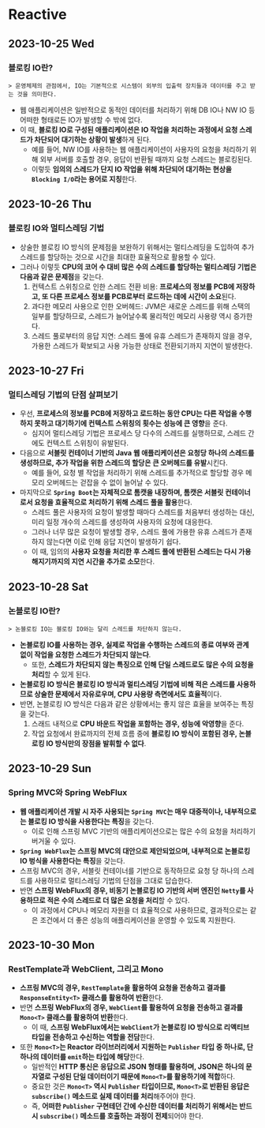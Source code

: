 # Reactive
## 2023-10-25 Wed
### 블로킹 IO란?
```
> 운영체제의 관점에서, IO는 기본적으로 시스템이 외부의 입출력 장치들과 데이터를 주고 받는 것을 의미한다.
```
* 웹 애플리케이션은 일반적으로 동적인 데이터를 처리하기 위해 DB IO나 NW IO 등 어떠한 형태로든 IO가 발생할 수 밖에 없다.
* 이 때, **블로킹 IO로 구성된 애플리케이션은 IO 작업을 처리하는 과정에서 요청 스레드가 차단되어 대기하는 상황이 발생**하게 된다.
    * 예를 들어, NW IO를 사용하는 웹 애플리케이션이 사용자의 요청을 처리하기 위해 외부 서버를 호출할 경우, 응답이 반환될 때까지 요청 스레드는 블로킹된다.
    * 이렇듯 **임의의 스레드가 단지 IO 작업을 위해 차단되어 대기하는 현상을 `Blocking I/O`라는 용어로 지칭**한다.

## 2023-10-26 Thu
### 블로킹 IO와 멀티스레딩 기법
* 상술한 블로킹 IO 방식의 문제점을 보완하기 위해서는 멀티스레딩을 도입하여 추가 스레드를 할당하는 것으로 시간을 최대한 효율적으로 활용할 수 있다.
* 그러나 이렇듯 **CPU의 코어 수 대비 많은 수의 스레드를 할당하는 멀티스레딩 기법은 다음과 같은 문제점**을 갖는다.
  1. 컨텍스트 스위칭으로 인한 스레드 전환 비용: **프로세스의 정보를 PCB에 저장하고, 또 다른 프로세스 정보를 PCB로부터 로드하는 데에 시간이 소요**된다.
  2. 과다한 메모리 사용으로 인한 오버헤드: JVM은 새로운 스레드를 위해 스택의 일부를 할당하므로, 스레드가 늘어날수록 물리적인 메모리 사용량 역시 증가한다.
  3. 스레드 풀로부터의 응답 지연: 스레드 풀에 유휴 스레드가 존재하지 않을 경우, 가용한 스레드가 확보되고 사용 가능한 상태로 전환되기까지 지연이 발생한다.

## 2023-10-27 Fri
### 멀티스레딩 기법의 단점 살펴보기
* 우선, **프로세스의 정보를 PCB에 저장하고 로드하는 동안 CPU는 다른 작업을 수행하지 못하고 대기하기에 컨텍스트 스위칭의 횟수는 성능에 큰 영향**을 준다.
  * 심지어 멀티스레딩 기법은 프로세스 당 다수의 스레드를 실행하므로, 스레드 간에도 컨텍스트 스위칭이 유발된다.
* 다음으로 **서블릿 컨테이너 기반의 Java 웹 애플리케이션은 요청당 하나의 스레드를 생성하므로, 추가 작업을 위한 스레드의 할당은 큰 오버헤드를 유발**시킨다.
  * 예를 들어, 요청 별 작업을 처리하기 위해 스레드를 추가적으로 할당할 경우 메모리 오버헤드는 걷잡을 수 없이 늘어날 수 있다.
* 마지막으로 **`Spring Boot`는 자체적으로 톰캣을 내장하며, 톰캣은 서블릿 컨테이너로서 요청을 효율적으로 처리하기 위해 스레드 풀을 활용**한다.
  * 스레드 풀은 사용자의 요청이 발생할 때마다 스레드를 처음부터 생성하는 대신, 미리 일정 개수의 스레드를 생성하여 사용자의 요청에 대응한다.
  * 그러나 너무 많은 요청이 발생할 경우, 스레드 풀에 가용한 유휴 스레드가 존재하지 않는다면 이로 인해 응답 지연이 발생하기 쉽다.
  * 이 때, 임의의 **사용자 요청을 처리한 후 스레드 풀에 반환된 스레드는 다시 가용해지기까지의 지연 시간을 추가로 소모**한다.

## 2023-10-28 Sat
### 논블로킹 IO란?
```
> 논블로킹 IO는 블로킹 IO와는 달리 스레드를 차단하지 않는다.
```
* **논블로킹 IO를 사용하는 경우, 실제로 작업을 수행하는 스레드의 종료 여부와 관계 없이 작업을 요청한 스레드가 차단되지 않는다**.
  * 또한, **스레드가 차단되지 않는 특징으로 인해 단일 스레드로도 많은 수의 요청을 처리**할 수 있게 된다.
* **논블로킹 IO 방식은 블로킹 IO 방식과 멀티스레딩 기법에 비해 적은 스레드를 사용하므로 상술한 문제에서 자유로우며, CPU 사용량 측면에서도 효율적**이다.
* 반면, 논블로킹 IO 방식은 다음과 같은 상황에서는 좋지 않은 효율을 보여주는 특징을 갖는다.
  1. 스래드 내적으로 **CPU 바운드 작업을 포함하는 경우, 성능에 악영향**을 준다.
  2. 작업 요청에서 완료까지의 전체 흐름 중에 **블로킹 IO 방식이 포함된 경우, 논블로킹 IO 방식만의 장점을 발휘할 수 없다**.

## 2023-10-29 Sun
### Spring MVC와 Spring WebFlux
* **웹 애플리케이션 개발 시 자주 사용되는 `Spring MVC`는 매우 대중적이나, 내부적으로는 블로킹 IO 방식을 사용한다는 특징**을 갖는다.
  * 이로 인해 스프링 MVC 기반의 애플리케이션으로는 많은 수의 요청을 처리하기 버거울 수 있다.
* **`Spring WebFlux`는 스프링 MVC의 대안으로 제안되었으며, 내부적으로 논블로킹 IO 벙식을 사용한다는 특징**을 갖는다.
* 스프링 MVC의 경우, 서블릿 컨테이너를 기반으로 동작하므로 요청 당 하나의 스레드를 사용하므로 멀티스레딩 기법의 단점을 그대로 답습한다.
* 반면 **스프링 WebFlux의 경우, 비동기 논블로킹 IO 기반의 서버 엔진인 `Netty`를 사용하므로 적은 수의 스레드로 더 많은 요청을 처리**할 수 있다.
  * 이 과정에서 CPU나 메모리 자원을 더 효율적으로 사용하므로, 결과적으로는 같은 조건에서 더 좋은 성능의 애플리케이션을 운영할 수 있도록 지원한다.

## 2023-10-30 Mon
### RestTemplate과 WebClient, 그리고 Mono
* **스프링 MVC의 경우, `RestTemplate`을 활용하여 요청을 전송하고 결과를 `ResponseEntity<T>` 클래스를 활용하여 반환**한다.
* 반면 **스프링 WebFlux의 경우, `WebClient`를 활용하여 요청을 전송하고 결과를 `Mono<T>` 클래스를 활용하여 반환**한다.
  * 이 때, **스프링 WebFlux에서는 `WebClient`가 논블로킹 IO 방식으로 리액티브 타입을 전송하고 수신하는 역할을 전담**한다.
* 또한 **`Mono<T>`는 Reactor 라이브러리에서 지원하는 `Publisher` 타입 중 하나로, 단 하나의 데이터를 `emit`하는 타입에 해당**한다.
  * 일반적인 **HTTP 통신은 응답으로 JSON 형태를 활용하며, JSON은 하나의 문자열로 구성된 단일 데이터이기 때문에 `Mono<T>`를 활용하기에 적합**하다.
  * 중요한 것은 **`Mono<T>` 역시 `Publisher` 타입이므로, `Mono<T>`로 반환된 응답은 `subscribe()` 메소드로 실제 데이터를 처리**해주어야 한다.
  * 즉, **어떠한 `Publisher` 구현테던 간에 수신한 데이터를 처리하기 위해서는 반드시 `subscribe()` 메소드를 호출하는 과정이 전제**되어야 한다.